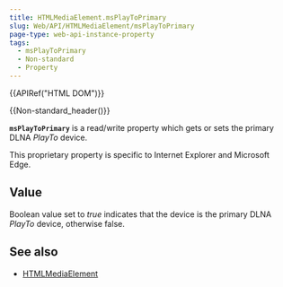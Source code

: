 ```yaml
---
title: HTMLMediaElement.msPlayToPrimary
slug: Web/API/HTMLMediaElement/msPlayToPrimary
page-type: web-api-instance-property
tags:
  - msPlayToPrimary
  - Non-standard
  - Property
---
```


{{APIRef("HTML DOM")}}

{{Non-standard_header()}}

**`msPlayToPrimary`** is a read/write property which gets or
sets the primary DLNA _PlayTo_ device.

This proprietary property is specific to Internet Explorer and Microsoft Edge.

## Value

Boolean value set to _true_ indicates that the device is the primary DLNA
_PlayTo_ device, otherwise false.

## See also

- [HTMLMediaElement](/en-US/docs/Web/API/HTMLMediaElement)
